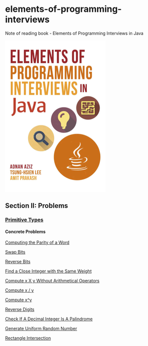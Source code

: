 # elements-of-programming-interviews
Note of reading book - Elements of Programming Interviews in Java

![](preface.png)

## Section II: Problems

### [Primitive Types](./problems/primitive_types/ch4.md)

#### Concrete Problems

[Computing the Parity of a Word](./problems/primitive_types/ComputingParityOfWord.java)

[Swap Bits](./problems/primitive_types/SwapBits.java)

[Reverse Bits](./problems/primitive_types/ReverseBits.java)

[Find a Close Integer with the Same Weight](./problems/primitive_types/FindCloseIntegerWithSameWeight.java)

[Compute x X y Without Arithmetical Operators](./problems/primitive_types/ComputeXxYWithoutArithmeticalOperators.java)

[Compute x / y](./problems/primitive_types/ComputeXDividedY.java)

[Compute x^y](./problems/primitive_types/ComputeXPowerOfY.java)

[Reverse Digits](./problems/primitive_types/ReverseDigits.java)

[Check If A Decimal Integer Is A Palindrome](./problems/primitive_types/CheckIfADecimalIntegerIsAPalindrome.java)

[Generate Uniform Random Number](./problems/primitive_types/GenerateUniformRandomNumber.java)

[Rectangle Intersection](./problems/primitive_types/RectangleIntersection.java)